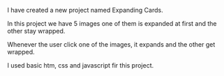 I have created a new project named Expanding Cards.

In this project we have 5 images one of them is expanded at first and the other stay wrapped.

Whenever  the user click one of the images, it expands and the other get wrapped.

I used basic htm, css and javascript fir this project.
